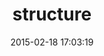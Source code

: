---
layout: post
title:  "structure"
repo:   "hakanensari/structure"
date:   2015-02-18 17:03:19
gemurl: http://github.com/hakanensari/structure
---